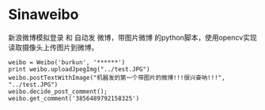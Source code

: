 # Sinaweibo
新浪微博模拟登录 和 自动发 微博，带图片微博 的python脚本，使用opencv实现读取摄像头上传图片到微博。

    weibo = Weibo('burkun', '******')
    print weibo.uploadJpegImg("../test.JPG")
    weibo.postTextWithImage("机器发的第一个带图片的微博!!!很兴奋呐!!!", "../test.JPG")
    weibo.decide_post_comment();
    weibo.get_comment('3856489792158325')
